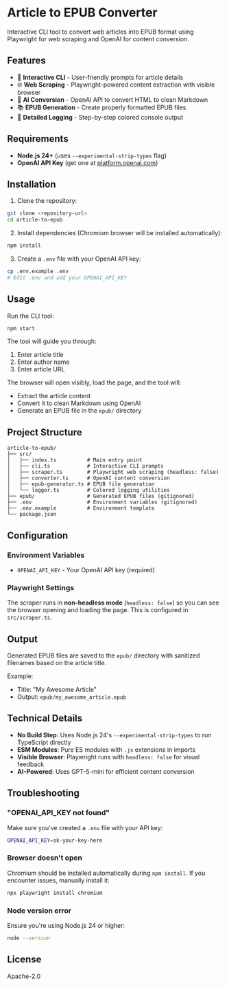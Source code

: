 # Article to EPUB Converter

Interactive CLI tool to convert web articles into EPUB format using Playwright for web scraping and OpenAI for content conversion.

## Features

- 📖 **Interactive CLI** - User-friendly prompts for article details
- 🌐 **Web Scraping** - Playwright-powered content extraction with visible browser
- 🤖 **AI Conversion** - OpenAI API to convert HTML to clean Markdown
- 📚 **EPUB Generation** - Create properly formatted EPUB files
- 🎨 **Detailed Logging** - Step-by-step colored console output

## Requirements

- **Node.js 24+** (uses `--experimental-strip-types` flag)
- **OpenAI API Key** (get one at [platform.openai.com](https://platform.openai.com/api-keys))

## Installation

1. Clone the repository:
```bash
git clone <repository-url>
cd article-to-epub
```

2. Install dependencies (Chromium browser will be installed automatically):
```bash
npm install
```

3. Create a `.env` file with your OpenAI API key:
```bash
cp .env.example .env
# Edit .env and add your OPENAI_API_KEY
```

## Usage

Run the CLI tool:
```bash
npm start
```

The tool will guide you through:
1. Enter article title
2. Enter author name
3. Enter article URL

The browser will open visibly, load the page, and the tool will:
- Extract the article content
- Convert it to clean Markdown using OpenAI
- Generate an EPUB file in the `epub/` directory

## Project Structure

```
article-to-epub/
├── src/
│   ├── index.ts          # Main entry point
│   ├── cli.ts            # Interactive CLI prompts
│   ├── scraper.ts        # Playwright web scraping (headless: false)
│   ├── converter.ts      # OpenAI content conversion
│   ├── epub-generator.ts # EPUB file generation
│   └── logger.ts         # Colored logging utilities
├── epub/                 # Generated EPUB files (gitignored)
├── .env                  # Environment variables (gitignored)
├── .env.example          # Environment template
└── package.json
```

## Configuration

### Environment Variables

- `OPENAI_API_KEY` - Your OpenAI API key (required)

### Playwright Settings

The scraper runs in **non-headless mode** (`headless: false`) so you can see the browser opening and loading the page. This is configured in `src/scraper.ts`.

## Output

Generated EPUB files are saved to the `epub/` directory with sanitized filenames based on the article title.

Example:
- Title: "My Awesome Article"
- Output: `epub/my_awesome_article.epub`

## Technical Details

- **No Build Step**: Uses Node.js 24's `--experimental-strip-types` to run TypeScript directly
- **ESM Modules**: Pure ES modules with `.js` extensions in imports
- **Visible Browser**: Playwright runs with `headless: false` for visual feedback
- **AI-Powered**: Uses GPT-5-mini for efficient content conversion

## Troubleshooting

### "OPENAI_API_KEY not found"
Make sure you've created a `.env` file with your API key:
```bash
OPENAI_API_KEY=sk-your-key-here
```

### Browser doesn't open
Chromium should be installed automatically during `npm install`. If you encounter issues, manually install it:
```bash
npx playwright install chromium
```

### Node version error
Ensure you're using Node.js 24 or higher:
```bash
node --version
```

## License

Apache-2.0

